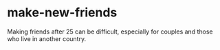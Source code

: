 # make-new-friends
Making friends after 25 can be difficult, especially for couples and those who live in another country.
